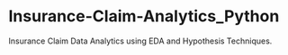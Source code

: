 # Insurance-Claim-Analytics_Python
Insurance Claim Data Analytics using EDA and Hypothesis Techniques.
